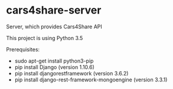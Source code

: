 # cars4share-server
Server, which provides Cars4Share API

This project is using Python 3.5

Prerequisites:
* sudo apt-get install python3-pip
* pip install Django (version 1.10.6)
* pip install djangorestframework (version 3.6.2)
* pip install django-rest-framework-mongoengine (version 3.3.1)
